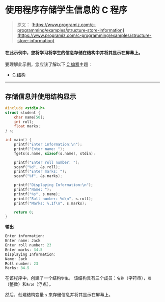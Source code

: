 # 使用程序存储学生信息的 C 程序

> 原文： [https://www.programiz.com/c-programming/examples/structure-store-information](https://www.programiz.com/c-programming/examples/structure-store-information)

#### 在此示例中，您将学习将学生的信息存储在结构中并将其显示在屏幕上。

要理解此示例，您应该了解以下 [C 编程](/c-programming "C tutorial")主题：

*   [C 结构](/c-programming/c-structures)

* * *

## 存储信息并使用结构显示

```c
#include <stdio.h>
struct student {
    char name[50];
    int roll;
    float marks;
} s;

int main() {
    printf("Enter information:\n");
    printf("Enter name: ");
    fgets(s.name, sizeof(s.name), stdin);

    printf("Enter roll number: ");
    scanf("%d", &s.roll);
    printf("Enter marks: ");
    scanf("%f", &s.marks);

    printf("Displaying Information:\n");
    printf("Name: ");
    printf("%s", s.name);
    printf("Roll number: %d\n", s.roll);
    printf("Marks: %.1f\n", s.marks);

    return 0;
} 
```

**输出**

```c
Enter information:
Enter name: Jack
Enter roll number: 23
Enter marks: 34.5
Displaying Information:
Name: Jack
Roll number: 23
Marks: 34.5 
```

在该程序中，创建了一个结构`学生`。 该结构具有三个成员：`名称`（字符串），`卷`（整数）和`标记`（浮点）。

然后，创建结构变量 `s` 来存储信息并将其显示在屏幕上。